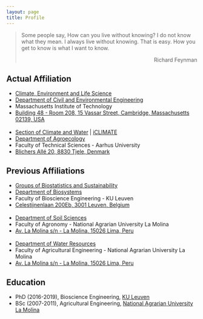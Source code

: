 ```yaml
---
layout: page
title: Profile
---
```

> Some people say, How can you live without knowing? I do not know what they mean. I always live without knowing. That is easy. How you get to know is what I want to know.
> <div style="text-align: right"> Richard Feynman </div>

## Actual Affiliation
* [Climate, Environment and Life Science](https://cee.mit.edu/research/climate-environment/)
* [Department of Civil and Environmental Engineering](https://cee.mit.edu/)
* Massachusetts Institute of Technology
* [Building 48 - Room 208, 15 Vassar Street, Cambridge, Massachusetts 02139, USA](https://whereis.mit.edu/?go=48)
<br/><br/>
* [Section of Climate and Water](https://agro.au.dk/en/research/research-sections/climate-and-water/) \| [iCLIMATE](https://iclimate.au.dk/research/agriculture-climate)
* [Department of Agroecology](https://agro.au.dk/en/)
* Faculty of Technical Sciences - Aarhus University
* [Blichers Allé 20, 8830 Tjele, Denmark](https://agro.au.dk/en/about-the-department/contact-agroecology/)

## Previous Affiliations
* [Groups of Biostatistics and Sustainability](http://www.biw.kuleuven.be/biosyst/mebios)
* [Department of Biosystems](https://www.biw.kuleuven.be/english)
* Faculty of Bioscience Engineering - KU Leuven
* [Celestijnenlaan 200Eb, 3001 Leuven, Belgium](https://www.kuleuven.be/maps/kaart?lat=50.863703799999996&lng=4.6757264&zoom=18&layer=mpq&labels=undefined&building=493-12)
<br/><br/>
* [Department of Soil Sciences](https://www.lamolina.edu.pe/facultad/agronomia/web/suelos/)
* Faculty of Agronomy - National Agrarian University La Molina
* [Av. La Molina s/n - La Molina, 15026 Lima, Peru](https://www.lamolina.edu.pe/facultad/agronomia/web/suelos/contacto.html)
<br/><br/>
* [Department of Water Resources](http://www.lamolina.edu.pe/facultad/agricola/recursos.htm)
* Faculty of Agricultural Engineering - National Agrarian University La Molina
* [Av. La Molina s/n - La Molina, 15026 Lima, Peru](https://www.google.com/maps/place/La+Molina+15024,+Peru/@-12.0827427,-76.9474143,2916m/data=!3m1!1e3!4m8!1m2!2m1!1sUNALM!3m4!1s0x9105c71de6ce7161:0xf6695c3872000465!8m2!3d-12.0828754!4d-76.9455815)

## Education
* PhD (2016-2019), Bioscience Engineering, [KU Leuven](https://www.kuleuven.be/kuleuven/)
* BSc (2007-2011), Agricultural Engineering, [National Agrarian University La Molina](http://www.lamolina.edu.pe/)
